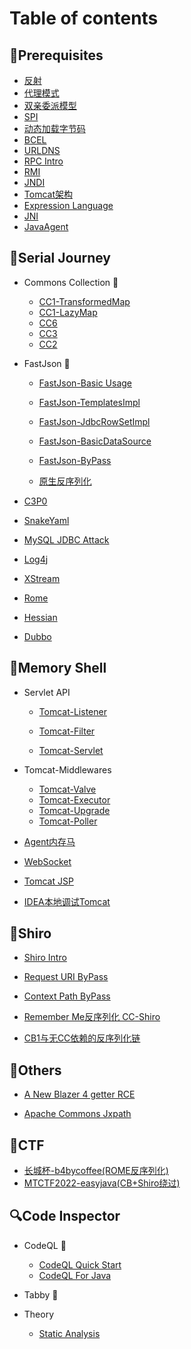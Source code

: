 # Table of contents

## 🍭Prerequisites

* [反射](Foundation/reflection.md)
* [代理模式](Foundation/proxy.md)
* [双亲委派模型](/Foundation/Parents_Delegate.md)
* [SPI](Foundation/SPI.md)
* [动态加载字节码](/Foundation/ClassLoader.md)
* [BCEL](/Foundation/BCEL.md)
* [URLDNS](Foundation/URLDNS.md)
* [RPC Intro](Foundation/RPC.md)
* [RMI](Foundation/RMI.md)
* [JNDI](Foundation/JNDI.md)
* [Tomcat架构](Foundation/tomcat.md)
* [Expression Language](Foundation/EL.md)
* [JNI](Foundation/JNI.md)
* [JavaAgent](/Foundation/JavaAgent.md)

## 👻Serial Journey

* Commons Collection 🎯

  * [CC1-TransformedMap](Deserial/CC1_TransformedMap.md)
  * [CC1-LazyMap](Deserial/CC1_LazyMap.md)
  * [CC6](/Deserial/CC6.md)
  * [CC3](/Deserial/CC3.md)
  * [CC2](/Deserial/CC2.md)
* FastJson 💨

  * [FastJson-Basic Usage](/Deserial/FastJsonBasic.md)

  * [FastJson-TemplatesImpl](/Deserial/FastJson_TemplatesImpl.md)

  * [FastJson-JdbcRowSetImpl](/Deserial/FastJson_JdbcRowSetImpl.md)

  * [FastJson-BasicDataSource](/Foundation/BCEL.md)
  
  * [FastJson-ByPass](/Deserial/FastJson_ByPass.md)
  
  * [原生反序列化](https://paper.seebug.org/2055/)
* [C3P0](/Deserial/C3P0.md)
* [SnakeYaml](/Deserial/SnakeYaml.md)
* [MySQL JDBC Attack](/Deserial/mysql.md)
* [Log4j](/Deserial/log4j2.md)
* [XStream](/Deserial/XStream.md)
* [Rome](/Deserial/Rome.md)
* [Hessian](/Deserial/Hessian.md)
* [Dubbo](/Deserial/dubbo.md)

## 🐎Memory Shell

* Servlet API

  * [Tomcat-Listener](/MemShell/listener.md)

  * [Tomcat-Filter](/MemShell/filter.md)

  * [Tomcat-Servlet](/MemShell/servlet.md)
* Tomcat-Middlewares

  * [Tomcat-Valve](/MemShell/valve.md)
  * [Tomcat-Executor](/MemShell/executor.md)
  * [Tomcat-Upgrade](/MemShell/upgrade.md)
  * [Tomcat-Poller](/MemShell/poller.md)
* [Agent内存马](/MemShell/agent.md)
* [WebSocket](/MemShell/websocket.md)
* [Tomcat JSP](/MemShell/jsp.md)
* [IDEA本地调试Tomcat](/MemShell/de_tomcat.md)


## 🔩Shiro

* [Shiro Intro](/Shiro/shiro.md)

* [Request URI ByPass](/Shiro/CVE-2010-3863.md)

* [Context Path ByPass](/Shiro/CVE-2016-6802.md)

* [Remember Me反序列化 CC-Shiro](/Shiro/CC-Shiro.md)
* [CB1与无CC依赖的反序列化链](/Shiro/CB1.md)

## 🍺Others

* [A New Blazer 4 getter RCE](/Others/newGetter.md)

* [Apache Commons Jxpath](/Others/jxpath.md)

## 🚩CTF

* [长城杯-b4bycoffee(ROME反序列化)](/CTF/b4bycoffee.md)
* [MTCTF2022-easyjava(CB+Shiro绕过)](/CTF/MTCTF2022-eastjava.md)

## 🔍Code Inspector

* CodeQL 🐳
  * [CodeQL Quick Start](/Utils/CodeQL_Basic.md)
  * [CodeQL For Java](/Utils/CodeQL4Java.md)
  
* Tabby 🦀

* Theory
  * [Static Analysis](/Theory/Static_Analysis.md)
